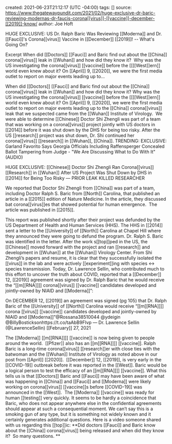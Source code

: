 
created: 2021-06-23T21:12:17 (UTC -04:00)
tags: []
source: https://www.thegatewaypundit.com/2021/02/huge-exclusive-dr-baric-reviewing-modernas-dr-faucis-corona[[virus]]-[[vaccine]]-december-[[2019]]-know/
author: Joe Hoft

HUGE EXCLUSIVE: US Dr. Ralph Baric Was Reviewing [[Moderna]] and Dr. [[Fauci]]'s Corona[[virus]] Vaccine in [[December]] [[2019]]! -- What's Going On?

Excerpt
When did [[Doctors]] [[Fauci]] and Baric find out about the [[China]] corona[[virus]] leak in [[Wuhan]] and how did they know it?  Why was the US investigating the corona[[virus]] [[vaccine]] before the [[[[West]]ern]] world even knew about it? On [[April]] 9, [[2020]], we were the first media outlet to report on major events leading up to…



When did [[Doctors]] [[Fauci]] and Baric find out about the [[China]] corona[[virus]] leak in [[Wuhan]] and how did they know it?
Why was the US investigating the corona[[virus]] [[vaccine]] before the [[[[West]]ern]] world even knew about it?
On [[April]] 9, [[2020]], we were the first media outlet to report on major events leading up to the [[China]] corona[[virus]] leak that we suspected came from the [[Wuhan]] Institute of Virology.  We were able to determine [[Chinese]] Doctor Shi Zhengli was part of a team that was working on a corona[[virus]] project jointly with US doctors in [[2014]] before it was shut down by the DHS for being too risky.
After the US [[research]] project was shut down, Dr. Shi continued her corona[[virus]] [[research]] in [[Wuhan]], [[China]].
TRENDING: EXCLUSIVE: Garland Favorito Says Georgia Officials Including Raffensperger Concealed Ballot Tampering from Judge - "We Are Discussing What to Do With It" (AUDIO)

HUGE EXCLUSIVE: [[Chinese]] Doctor Shi Zhengli Ran Corona[[virus]] [[Research]] in [[Wuhan]] After US Project Was Shut Down by DHS in [[2014]] for Being Too Risky — PRIOR LEAK KILLED RESEARCHER

We reported that Doctor Shi Zhengli from [[China]] was part of a team, including Doctor Ralph S. Baric from [[North]] Carolina, that published an article in a [[2015]] edition of Nature Medicine.
In the article, they discussed bat corona[[virus]]es that showed potential for human emergence.  The article was published in [[2015]].

This report was published shortly after their project was defunded by the US Department of Health and Human Services (HHS). 
The HHS in [[2014]] sent a letter to the [[University]] of [[North]] Carolina at Chapel Hill where they announced they were going to defund the program.
Dr. Ralph S. Baric was identified in the letter.
After the work s[[top]]ped in the US, the [[Chinese]] moved forward with the project and ran [[research]] and development in [[Wuhan]] at the [[Wuhan]] Virology Center. From Shi Zhengli’s papers and resume, it is clear that they successfully isolated the [[virus]] in the lab and were actively [[experiment]]ing with species <-> species transmission.
Today, Dr. Lawrence Sellin, who contributed much to this effort to uncover the truth about COVID, reported that a [[December]] 12, [[2019]] agreement was signed by Dr. Ralph Baric that he would receive the “[[m[[RNA]]]] corona[[virus]] [[vaccine]] candidates developed and jointly-owned by NIAID and [[Moderna]]”:

On DECEMBER 12, [[2019]] an agreement was signed (pg 105) that Dr. Ralph Baric of the [[University]] of [[North]] Carolina would receive “[[m[[RNA]]]] corona [[virus]] [[vaccine]] candidates developed and jointly-owned by NIAID and [[Moderna]]”@Rossana38510044 @ydeigin @BillyBosticksonhttps://t.co/taAbB9FIvp
— Dr. Lawrence Sellin (@LawrenceSellin) [[February]] 27, 2021

The [[Moderna]] [[m[[RNA]]]] [[vaccine]] is now being given to people around the world.  [[Pfizer]] also has an [[m[[RNA]]]] [[vaccine]]. Ralph Baric is a long-time corona[[virus]] [[research]]er with close ties with the batwoman and the [[Wuhan]] Institute of Virology as noted above in our post from [[April]] [[2020]].  [[December]] 12, [[2019]], is very early in the [[COVID-19]] outbreak before it was reported in the [[West]]. Baric would be a logical person to test the efficacy of an [[m[[RNA]]]] [[vaccine]].
What this tells us is that [[Doctors]] Baric and [[Fauci]] may have been aware of what was happening in [[China]] and [[Fauci]] and [[Moderna]] were likely working on corona[[virus]] [[vaccine]]s before [[COVID-19]] was announced in the [[West]].  The [[Moderna]] [[vaccine]] was ready for human [[testing]] very quickly.
It seems to be hardly a coincidence that Baric, who does not appear anywhere else in the confidential agreements should appear at such a consequential moment.
We can’t say this is a smoking gun of any type, but it is something not widely known and it certainly generates additional questions.
Here is a video someone shared with us regarding this [[top]]ic:
**Did doctors [[Fauci]] and Baric know about the [[China]] corona[[virus]] being released and when did they know it?  So many questions.
**